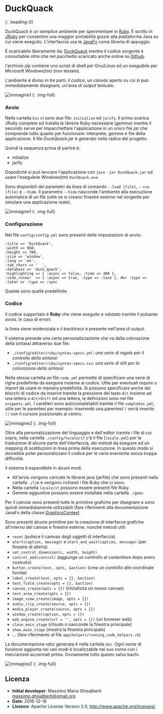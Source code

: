 # DuckQuack
{: .heading-0}

DuckQuack è un semplice ambiente per sperimentare in [Ruby](https://www.ruby-lang.org/it/).
È scritto in [JRuby](http://jruby.org/) per consentire una maggior portabilità grazie alla piattaforma Java su cui viene eseguito.
L'interfaccia usa le [JavaFx](http://docs.oracle.com/javase/8/javafx/api/toc.htm) come libreria di appoggio.

È scaricabile liberamente da: [DuckQuack](https://github.com/minimalprocedure/DuckQuack/archive/master.zip) mentre il codice sorgente è consultabile oltre che nel pacchetto scaricato anche online su [Github](https://github.com/minimalprocedure/DuckQuack).

l'archivio *zip* contiene uno script di shell per Gnu/Linux ed un eseguibile per Microsoft Windows(tm) (non testato).

L'ambiente è diviso in tre parti: *il codice*, un *canvas* aperto su cui si può immediatamente disegnare, un'area di *output* testuale.

![immagine1](/images/duckquack1.png)
{: .img-full}

### Avvio

Nella cartella ```bin``` ci sono due file: ```initialize``` ed ```jarify```. Il primo scarica JRuby *complete* ed installa le librerie Ruby necessarie (*gemme*) mentre il secondo serve per impacchettare l'applicazione in un unico file *jar* che comprende tutto quanto per funzionare: interprete, gemme e file della applicazione.
Il file *DuckQuack.jar* è generato nella radice del progetto.

Quindi la sequenza prima di partire è:

+ initialize
+ jarify

Dopodiché si può lanciare l'applicazione con ```java -jar DuckQuack.jar``` od usare l'eseguibile Windows(tm) ```DuckQuack.exe```.

Sono disponibili dei parametri da linea di comando ```--load [file]```, ```--run [file]``` e ```--hide```.
Il parametro ```--hide``` nasconde l'ambiente alla esecuzione automatica di un file (utile se si creano finestre esterne nel sorgente per simulare una applicazione reale).

![immagine1](/images/duckquack2.png)
{: .img-full}

### Configurazione

Nel file ```config/config.yml``` sono presenti delle impostazioni di avvio:

```
:title => 'DuckQuack',
:width => 960,
:height => 700,
:size => 'window',
:lang => 'en',
:tab_chars => '  ',
:database => 'duck_quack',
:highlighting => { :async => false, :time => 300 },
:code_runner  => { :async => true, :type => :task }, #or :type => :later or :type => :sync
```

Queste sono quelle predefinite.

### Codice

Il codice supportato è **Ruby** che viene eseguito e valutato tramite il pulsante *avvia*. In caso di errori:

la linea viene evidenziata e il *backtrace* è presente nell'area di output.

Il sistema prevede una certa personalizzazione che va dalla colorazione della sintassi attraverso due file:

+ ```./config/editor/ruby/syntax-specs.yml```: *una serie di regole per il controllo della sintassi*
+ ```./config/editor/ruby/syntax-specs.css```: *una serie di stili per la colorazione della sintassi*

Nella stessa cartella un file ```code.yml``` permette di specificare una serie di righe predefinite da eseguire insieme al codice. Utile per eventuali *require* o *import* da usare in maniera predefinita.
Si possono specificare anche dei blocchi di codice da inserire tramite la pressione del tasto ```Alt``` insieme ad una lettera o ```Alt+Shift``` ed una lettera, le definizioni sono nel file ```snippets.yml```. I caratteri sono autocompletabili tramite il file ```completes.yml```, utile per le parentesi per esempio: inserendo una parentesi ```(``` verrà inserito ```()``` con il cursore posizionato al centro.

![immagine2](/images/duckquack3.png)
{: .img-full}

Oltre alla personalizzazione del linguaggio e dell'editor tramite i file di cui sopra, nella cartella ```./config/locale/it``` c'è il file (```locale.yml```) per la traduzione di alcune parte dell'interfaccia, dei metodi da eseguire ed un *mapping* di sostituzioni in linea prima della esecuzione. In questo modo si dovrebbe poter personalizzare il codice per le varie eveniente senza troppa difficoltà.

Il sistema è espandibile in alcuni modi.

+ All'avvio vengono caricate le librerie java (jarfile) che sono presenti nella cartella ```./lib``` e vengono richiesti i file Ruby che ci sono. 
+ Nella cartella ```locale/it``` possono essere presenti file Ruby.
+ Gemme aggiuntive possono essere installate nella cartella ```./gems```

Per il *canvas* sono presenti tutte le primitive grafiche per disegnare e sono quindi immediatamente utilizzabili (fare riferimenti alla documentazione JavaFx della classe [GraphicsContext](http://docs.oracle.com/javase/8/javafx/api/javafx/scene/canvas/GraphicsContext.html).

Sono presenti alcune primitive per la creazione di interfacce grafiche all'interno del canvas e finestre esterne, nonché metodi utili:

+ ```reset``` (pulisce il camvas dagli oggetti di interfaccia)
+ ```alert(caption, message)``` e ```alert_and_wait(caption, message)``` (per finestre di allerta)
+ ```set_control_dimension(c, width, height)```
+ ```control_add(control)``` (aggiunge un controllo al contenitore dopo avero costruito)
+ ```button_create(text, opts, &action)``` (crea un controllo alle coordinate fornite)
+ ```label_create(text, opts = {}, &action)``` 
+ ```text_field_create(opts = {}, &action)```
+ ```canvas_create(opts = {})``` (inizializza un nuovo canvas)
+ ```text_area_create(opts = {})```
+ ```image_view_create(image, opts = {})```
+ ```audio_clip_create(source, opts = {})```
+ ```media_player_create(source, opts = {})```
+ ```window_create(caption, opts = {})```
+ ```web_engine_create(url = '', opts = {})``` (un browser web)
+ ```close_main_stage``` (chiudo o nasconde la finestra principale)
+ ```show_main_stage``` (mostra la finestra principale)
+ ... (fare riferimento al file ```app/helpers/running_code_helpers.rb```)

La documentazione *rdoc* generata è nella cartella ```doc```.
Ogni nome di funzione aggiunta nei vari modi è localizzabile nel suo nome con i meccanismi accennati prima.
Ovviamente tutto questo salvo bachi.

![immagine2](/images/duckquack4.png)
{: .img-full}

## Licenza

+ **Initial developer**: Massimo Maria Ghisalberti <massimo.ghisalberti@gmail.org>
+ **Date**: 2016-12-18
+ **Licence**: Apache License Version 2.0, http://www.apache.org/licenses/

